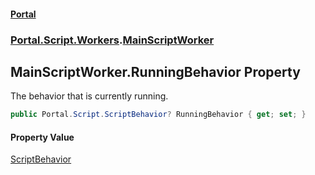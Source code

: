 #### [Portal](index.md 'index')
### [Portal.Script.Workers](Portal.Script.Workers.md 'Portal.Script.Workers').[MainScriptWorker](MainScriptWorker.md 'Portal.Script.Workers.MainScriptWorker')

## MainScriptWorker.RunningBehavior Property

The behavior that is currently running.

```csharp
public Portal.Script.ScriptBehavior? RunningBehavior { get; set; }
```

#### Property Value
[ScriptBehavior](ScriptBehavior.md 'Portal.Script.ScriptBehavior')